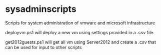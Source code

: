 # sysadminscripts
Scripts for system administration of vmware and microsoft infrastructure

deployvm.ps1 will deploy a new vm using settings provided in a .csv file. 

get2012guests.ps1 will get all vm using Server2012 and create a .csv that can be used for input to other scripts

